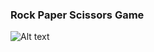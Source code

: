### Rock Paper Scissors Game
![Alt text](https://github.com/sepehrfard/RPS/blob/sepehr/github/rps.gif)